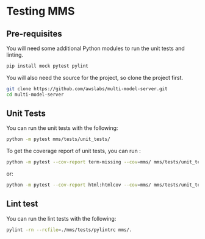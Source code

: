# Testing MMS

## Pre-requisites

You will need some additional Python modules to run the unit tests and linting.

```bash
pip install mock pytest pylint
```

You will also need the source for the project, so clone the project first.

```bash
git clone https://github.com/awslabs/multi-model-server.git
cd multi-model-server
```

## Unit Tests

You can run the unit tests with the following:

```bash
python -m pytest mms/tests/unit_tests/
```

To get the coverage report of unit tests, you can run :

```bash
python -m pytest --cov-report term-missing --cov=mms/ mms/tests/unit_tests/
```

or:

```bash
python -m pytest --cov-report html:htmlcov --cov=mms/ mms/tests/unit_tests/
```

## Lint test

You can run the lint tests with the following:

```bash
pylint -rn --rcfile=./mms/tests/pylintrc mms/.
```
